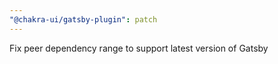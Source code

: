 ```yaml
---
"@chakra-ui/gatsby-plugin": patch
---
```


Fix peer dependency range to support latest version of Gatsby
